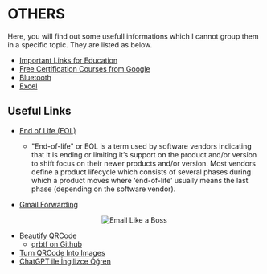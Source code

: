 # OTHERS

Here, you will find out some usefull informations which I cannot group them in a specific topic. They are listed as below.

- [Important Links for Education](./onemli.linkler.md)
- [Free Certification Courses from Google](./courses.from.google.md)
- [Bluetooth](./bluetooth.md)
- [Excel](./excel.md)

## Useful Links

- [End of Life (EOL)](https://endoflife.software/)

  - "End-of-life" or EOL is a term used by software vendors indicating that it is ending or limiting it’s support on the product and/or version to shift focus on their newer products and/or version. Most vendors define a product lifecycle which consists of several phases during which a product moves where ‘end-of-life’ usually means the last phase (depending on the software vendor).

- [Gmail Forwarding](https://www.youtube.com/watch?v=Vg3DiBrY0-Y)

<div style="text-align: center;">
  <img src="https://pbs.twimg.com/media/F6DuoZeW4AEKgTT?format=jpg&name=small" title="Email Like a Boss"><br>
</div>

- [Beautify QRCode](https://qrbtf.com/)
  - [qrbtf on Github](https://github.com/ciaochaos/qrbtf)
- [Turn QRCode Into Images](https://www.tryleap.ai/)
- [ChatGPT ile İngilizce Öğren](https://twitter.com/PromptMuhendisi/status/1674837100355518468?t=g5OQGKeX6YtNp7ciTzOTqQ&s=35)
